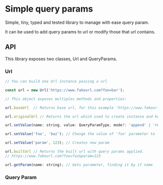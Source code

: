 # Simple query params

Simple, tiny, typed and tested library to manage with ease query param.

It can be used to add query params to url or modify those that url contains.

## API

This library exposes two classes, Url and QueryParams.

### Url
``` javascript
// You can build one Url instance passing a url

const url = new Url('https://www.fakeurl.com?foo=bar');

// This object exposes multiples methods and properties:

url.baseUrl  // Returns base url, for this example 'https://www.fakeurl.com?'

url.originalUrl // Returns the url which used to create instance and keep it, never changes.

url.setValue(name: string, value: QueryParamType, mode?: 'append' | 'replace'); // Sets the value to existing query param or create it if doesn't exists. `mode` is used when query param its an array, then, with 'append' you push another value at the tail of the array, with 'replace', the array is overwitted by the value passed.

url.setValue('foo', 'baz'); // Change the value of 'foo' parameter to 'baz'

url.setValue('param', 123); // Creates new param

url.builtUrl // Returns the built url with query params applied. 
// https://www.fakeurl.com?foo=faz&param=123

url.getParam(name: string); // Gets parameter, finding it by it name

```

### Query Param
